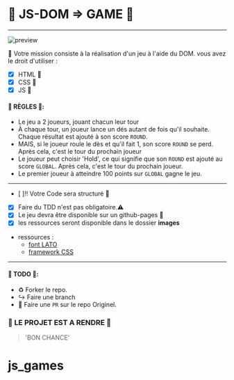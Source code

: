 # :game_die: JS-DOM => GAME :game_die:
---
![preview](preview.png)

 :memo: Votre mission consiste à la réalisation d'un jeu à l'aide du DOM.
 vous avez le droit d'utiliser :

  * [x] HTML :beer:
  * [x] CSS :beer:
  * [x] JS :beers:

####  :confetti_ball: RÈGLES :confetti_ball::

* Le jeu a 2 joueurs, jouant chacun leur tour
* À chaque tour, un joueur lance un dés autant de fois qu'il souhaite. Chaque résultat est ajouté à son score `ROUND`.
* MAIS, si le joueur roule le dès et qu'il fait 1,  son score `ROUND` se perd. Après cela, c'est le tour du prochain joueur
* Le joueur peut choisir 'Hold', ce qui signifie que son `ROUND` est ajouté au score `GLOBAL`. Après cela, c'est le tour du prochain joueur.
* Le premier joueur à atteindre 100 points sur `GLOBAL` gagne le jeu.
---
* [ ]:bangbang: Votre Code sera structuré :file_folder:
* [x] Faire du TDD n'est pas obligatoire.:warning:
* [x] Le jeu devra être disponible sur un github-pages :rocket:
* [x] les ressources seront disponible dans le dossier **images**
* ressources :
  - [font LATO](https://fonts.google.com/specimen/Lato)
  - [ framework CSS](http://code.ionicframework.com)
---

#### :construction: TODO :construction::

* :recycle: Forker le repo.
* :arrow_right_hook: Faire une branch
*  :twisted_rightwards_arrows: Faire une `PR` sur le repo Originel.

### :checkered_flag: LE PROJET EST A RENDRE  :checkered_flag:

> 'BON CHANCE'
# js_games
